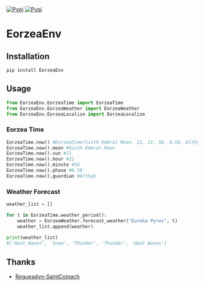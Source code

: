 
[![Pypi](https://img.shields.io/pypi/v/eorzeaenv.svg?style=flat-square)](https://pypi.org/project/EorzeaEnv/)
[![Pypi](https://img.shields.io/pypi/pyversions/eorzeaenv.svg?style=flat-square)](https://pypi.org/project/EorzeaEnv/)


# EorzeaEnv
## Installation
```
pip install EorzeaEnv
```

## Usage
```python
from EorzeaEnv.EorzeaTime import EorzeaTime
from EorzeaEnv.EorzeaWeather import EorzeaWeather
from EorzeaEnv.EorzeaLocalize import EorzeaLocalize
```

### Eorzea Time

```python
EorzeaTime.now() #EorzeaTime(Sixth Embral Moon, 11, 21, 56, 0.50, Althyk)
EorzeaTime.now().moon #Sixth Embral Moon
EorzeaTime.now().sun #11
EorzeaTime.now().hour #21
EorzeaTime.now().minute #56
EorzeaTime.now().phase #0.50
EorzeaTime.now().guardian #Althyk
```

### Weather Forecast
```python
weather_list = []

for t in EorzeaTime.weather_period():
    weather = EorzeaWeather.forecast_weather("Eureka Pyros", t)
    weather_list.append(weather)

print(weather_list)
#['Heat Waves', 'Snow', 'Thunder', 'Thunder', 'Heat Waves']
```
## Thanks
- [Rogueadyn-SaintCoinach](https://github.com/Rogueadyn/SaintCoinach)
